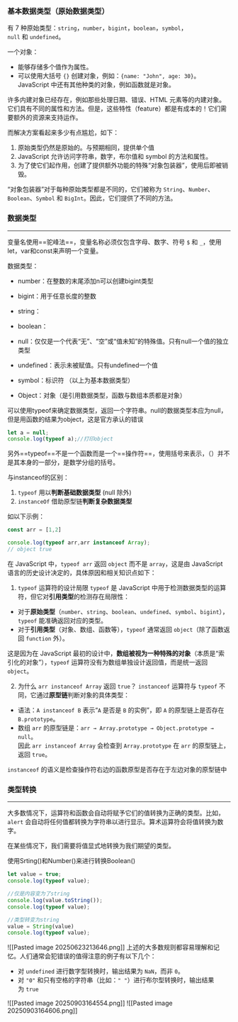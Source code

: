 ### 基本数据类型（原始数据类型）
有 7 种原始类型：`string`，`number`，`bigint`，`boolean`，`symbol`，`null` 和 `undefined`。

一个对象：
- 能够存储多个值作为属性。
- 可以使用大括号 `{}` 创建对象，例如：`{name: "John", age: 30}`。JavaScript 中还有其他种类的对象，例如函数就是对象。

许多内建对象已经存在，例如那些处理日期、错误、HTML 元素等的内建对象。它们具有不同的属性和方法。但是，这些特性（feature）都是有成本的！它们需要额外的资源来支持运作。

而解决方案看起来多少有点尴尬，如下：
1. 原始类型仍然是原始的。与预期相同，提供单个值
2. JavaScript 允许访问字符串，数字，布尔值和 symbol 的方法和属性。
3. 为了使它们起作用，创建了提供额外功能的特殊“对象包装器”，使用后即被销毁。

“对象包装器”对于每种原始类型都是不同的，它们被称为 `String`、`Number`、`Boolean`、`Symbol` 和 `BigInt`。因此，它们提供了不同的方法。

### 数据类型
---
变量名使用==驼峰法==，变量名称必须仅包含字母、数字、符号 `$` 和 `_`，使用let，var和const来声明一个变量。

数据类型：
- number：在整数的末尾添加n可以创建bigint类型
- bigint：用于任意长度的整数
- string：
- boolean：
- null：仅仅是一个代表“无”、“空”或“值未知”的特殊值。只有null一个值的独立类型
- undefined：表示未被赋值。只有undefined一个值
- symbol：标识符
（以上为基本数据类型）

- Object：对象（是引用数据类型，函数与数组本质都是对象）

可以使用typeof来确定数据类型，返回一个字符串。null的数据类型本应为null，但是用函数的结果为object，这是官方承认的错误
```javascript
let a = null;
console.log(typeof a);//打印object
```

另外==typeof==不是一个函数而是一个==操作符==，使用括号来表示，（）并不是其本身的一部分，是数学分组的括号。

与instanceof的区别：
1. `typeof` 用以**判断基础数据类型** (null 除外)
2. `instanceOf` 借助原型链**判断复杂数据类型**

如以下示例：
```javascript
const arr = [1,2]

console.log(typeof arr,arr instanceof Array);
// object true
```
在 JavaScript 中，`typeof arr` 返回 `object` 而不是 `array`，这是由 JavaScript 语言的历史设计决定的，具体原因和相关知识点如下：
1. `typeof` 运算符的设计局限
`typeof` 是 JavaScript 中用于检测数据类型的运算符，但它对**引用类型**的检测存在局限性：
- 对于**原始类型**（`number`、`string`、`boolean`、`undefined`、`symbol`、`bigint`），`typeof` 能准确返回对应的类型。
- 对于**引用类型**（对象、数组、函数等），`typeof` 通常返回 `object`（除了函数返回 `function` 外）。

这是因为在 JavaScript 最初的设计中，**数组被视为一种特殊的对象**（本质是“索引化的对象”），`typeof` 运算符没有为数组单独设计返回值，而是统一返回 `object`。


2. 为什么 `arr instanceof Array` 返回 `true`？
`instanceof` 运算符与 `typeof` 不同，它通过**原型链**判断对象的具体类型：
- 语法：`A instanceof B` 表示“`A` 是否是 `B` 的实例”，即 `A` 的原型链上是否存在 `B.prototype`。
- 数组 `arr` 的原型链是：`arr → Array.prototype → Object.prototype → null`。  
  因此 `arr instanceof Array` 会检查到 `Array.prototype` 在 `arr` 的原型链上，返回 `true`。

`instanceof` 的语义是检查操作符右边的函数原型是否存在于左边对象的原型链中

### 类型转换
---
大多数情况下，运算符和函数会自动将赋予它们的值转换为正确的类型。比如，`alert` 会自动将任何值都转换为字符串以进行显示。算术运算符会将值转换为数字。

在某些情况下，我们需要将值显式地转换为我们期望的类型。

使用Srting()和Number()来进行转换Boolean()
```javascript
let value = true;
console.log(typeof value);

//仅是内容变为了string
console.log(value.toString());
console.log(typeof value);

//类型转变为string
value = String(value)
console.log(typeof value);
```
![[Pasted image 20250623213646.png]]
上述的大多数规则都容易理解和记忆。人们通常会犯错误的值得注意的例子有以下几个：
- 对 `undefined` 进行数字型转换时，输出结果为 `NaN`，而非 `0`。
- 对 `"0"` 和只有空格的字符串（比如：`" "`）进行布尔型转换时，输出结果为 `true`

![[Pasted image 20250903164554.png]]
![[Pasted image 20250903164606.png]]
